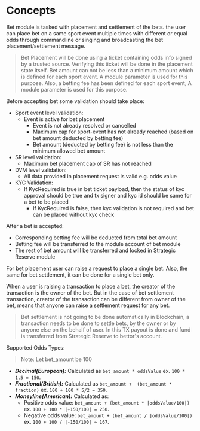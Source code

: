 # **Concepts**

Bet module is tasked with placement and settlement of the bets. the user can place bet on a same sport event multiple times with different or equal odds through commandline or singing and broadcasting the bet placement/settlement message.

> Bet Placement will be done using a ticket containing odds info signed by a trusted source. Verifying this ticket will be done in the placement state itself.
> Bet amount can not be less than a minimum amount which is defined for each sport event. A module parameter is used for this purpose.
> Also, a betting fee has been defined for each sport event, A module parameter is used for this purpose.

Before accepting bet some validation should take place:

- Sport event level validation:
  - Event is active for bet placement
    - Event is not already resolved or cancelled
    - Maximum cap for sport-event has not already reached (based on bet amount deducted by betting fee)
    - Bet amount (deducted by betting fee) is not less than the minimum allowed bet amount
- SR level validation:
  - Maximum bet placement cap of SR has not reached
- DVM level validation:
  - All data provided in placement request is valid e.g. odds value
- KYC Validation:
  - If KycRequired is true in bet ticket payload, then the status of kyc approval should be true and tx signer and kyc id should be same for a bet to be placed
    - If KycRequired is false, then kyc validation is not required and bet can be placed without kyc check

After a bet is accepted:

- Corresponding betting fee will be deducted from total bet amount
- Betting fee will be transferred to the module account of bet module
- The rest of bet amount will be transferred and locked in Strategic Reserve module

For bet placement user can raise a request to place a single bet. Also, the same for bet settlement, it can be done for a single bet only.

When a user is raising a transaction to place a bet, the creator of the transaction is the owner of the  bet. But in the case of bet settlement transaction, creator of the transaction can be different from owner of the bet, means that anyone can raise a settlement request for any bet.

> Bet settlement is not going to be done automatically in Blockchain, a transaction needs to be done to settle bets, by the owner or by anyone else on the behalf of user. In this TX payout is done and fund is transferred from Strategic Reserve to bettor's account.

Supported Odds Types:

> Note: Let bet_amount be 100

- ***Decimal(European):*** Calculated as `bet_amount * oddsValue` ex. `100 * 1.5 = 150`.
- ***Fractional(British):*** Calculated as `bet_amount +  (bet_amount * fraction)` ex. `100 + 100 * 5/2 = 350`.
- ***Moneyline(American):*** Calculated as:
  - Positive odds value: `bet_amount + (bet_amount * |oddsValue/100|)` ex. `100 + 100 * |+150/100| = 250`.
  - Negative odds value: `bet_amount + (bet_amount / |oddsValue/100|)` ex. `100 + 100 / |-150/100| ~ 167`.

